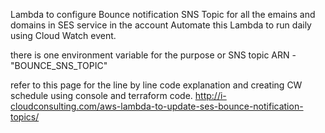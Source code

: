 Lambda to configure Bounce notification SNS Topic for all the emains and domains in SES service in the account
Automate this Lambda to run daily using Cloud Watch event.

there is one environment variable for the purpose or SNS topic ARN - "BOUNCE_SNS_TOPIC"

refer to this page for the line by line code explanation and creating CW schedule using console and terraform code. 
http://i-cloudconsulting.com/aws-lambda-to-update-ses-bounce-notification-topics/
